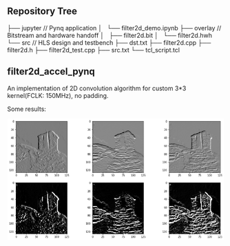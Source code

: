 
## Repository Tree

├── jupyter	// Pynq application
│   └── filter2d_demo.ipynb
├── overlay	// Bitstream and hardware handoff
│   ├── filter2d.bit
│   └── filter2d.hwh
└── src	// HLS design and testbench
    ├── dst.txt
    ├── filter2d.cpp
    ├── filter2d.h
    ├── filter2d_test.cpp
    ├── src.txt
    └── tcl_script.tcl
    
## filter2d_accel_pynq

An implementation of 2D convolution algorithm for custom 3*3 kernel(FCLK: 150MHz), no padding.

Some results: 

![](./demo.png)

